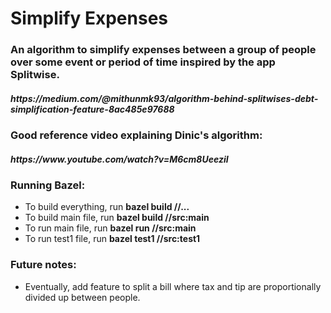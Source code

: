 <h1>Simplify Expenses</h1>
<h3>An algorithm to simplify expenses between a group of people over some event or period of time inspired by the app Splitwise.</h3>
<h5>https://medium.com/@mithunmk93/algorithm-behind-splitwises-debt-simplification-feature-8ac485e97688</h5>
<h3>Good reference video explaining Dinic's algorithm:</h3>
<h5>https://www.youtube.com/watch?v=M6cm8UeeziI</h5>
<h3>Running Bazel:</h3>
<ul>
<li>To build everything, run <b>bazel build //...</b></li>
<li>To build main file, run <b>bazel build //src:main</b></li>
<li>To run main file, run <b>bazel run //src:main</b></li>
<li>To run test1 file, run <b>bazel test1 //src:test1</b></li>
</ul>
<h3>Future notes:</h3>
<ul>
<li>Eventually, add feature to split a bill where tax and tip are proportionally divided up between people.</li>
</ul>
